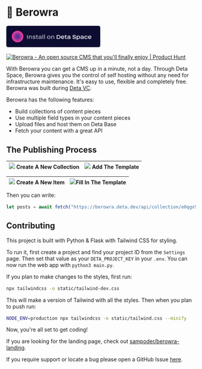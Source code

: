 # 🔵 Berowra

[<img src="space_button.png" alt="Install Berowra on Deta Space" width="250px">](https://deta.space/discovery/berowra)

<a href="https://www.producthunt.com/posts/berowra?utm_source=badge-top-post-badge&utm_medium=badge&utm_souce=badge-berowra" target="_blank"><img src="https://api.producthunt.com/widgets/embed-image/v1/top-post-badge.svg?post_id=308004&theme=light&period=daily" alt="Berowra - An open source CMS that you'll finally enjoy | Product Hunt" style="width: 250px; height: 54px;" width="250" height="54" /></a>

With Berowra you can get a CMS up in a minute, not a day. Through Deta Space, Berowra gives you the control of self hosting without any need for infrastructure maintenance. It's easy to use, flexible and completely free. Berowra was built during [Deta VC](https://deta.vc).

Berowra has the following features:

- Build collections of content pieces
- Use multiple field types in your content pieces
- Upload files and host them on Deta Base
- Fetch your content with a great API

## The Publishing Process 


|![](https://cloud-cusao41w8-hack-club-bot.vercel.app/2screenshot_2021-07-24_at_12.48.29_pm.png) Create A New Collection  | ![](https://cloud-cusao41w8-hack-club-bot.vercel.app/1screenshot_2021-07-24_at_12.49.06_pm.png) Add The Template |
|--|--|

| ![](https://cloud-cusao41w8-hack-club-bot.vercel.app/3screenshot_2021-07-24_at_1.04.53_pm.png) <strong>Create A New Item</strong> | ![](https://cloud-cusao41w8-hack-club-bot.vercel.app/0screenshot_2021-07-24_at_12.53.23_pm.png)<strong>Fill In The Template</strong>  |
|--|--|

Then you can write:

```javascript
let posts = await fetch("https://berowra.deta.dev/api/collection/e0qgx9nelbms").then(r => r.json()
```

## Contributing

This project is built with Python & Flask with Tailwind CSS for styling. 

To run it, first create a project and find your project ID from the `Settings` page. Then set that value as your `DETA_PROJECT_KEY` in your `.env`. You can now run the web app with `python3 main.py`. 

If you plan to make changes to the styles, first run:

```zsh
npx tailwindcss -o static/tailwind-dev.css
```

This will make a version of Tailwind with all the styles. Then when you plan to push run:

```zsh
NODE_ENV=production npx tailwindcss -o static/tailwind.css --minify  
```

Now, you're all set to get coding!

If you are looking for the landing page, check out [sampoder/berowra-landing](https://github.com/sampoder/berowra-landing).

If you require support or locate a bug please open a GitHub Issue [here](https://github.com/sampoder/berowra/issues/new/choose).
